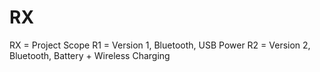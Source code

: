 # RX

RX = Project Scope
R1 = Version 1, Bluetooth, USB Power
R2 = Version 2, Bluetooth, Battery + Wireless Charging
